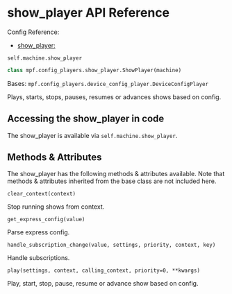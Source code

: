 # show_player API Reference

Config Reference:

* [show_player:](../../../config/show_player.md)

`self.machine.show_player`

``` python
class mpf.config_players.show_player.ShowPlayer(machine)
```

Bases: `mpf.config_players.device_config_player.DeviceConfigPlayer`

Plays, starts, stops, pauses, resumes or advances shows based on config.

## Accessing the show_player in code

The show_player is available via `self.machine.show_player`.

## Methods & Attributes

The show_player has the following methods & attributes available. Note that methods & attributes inherited from the base class are not included here.

`clear_context(context)`

Stop running shows from context.

`get_express_config(value)`

Parse express config.

`handle_subscription_change(value, settings, priority, context, key)`

Handle subscriptions.

`play(settings, context, calling_context, priority=0, **kwargs)`

Play, start, stop, pause, resume or advance show based on config.
